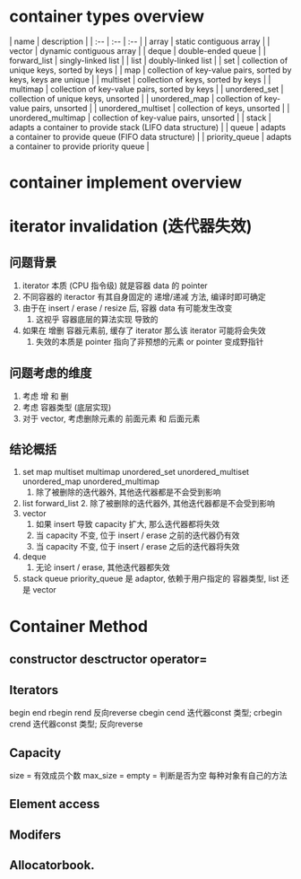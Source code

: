 # container types overview
| name | description |
| :-- | :-- | :-- |
| array | static contiguous array |
| vector | dynamic contiguous array |
| deque | double-ended queue |
| forward_list | singly-linked list |
| list | doubly-linked list |
| set | collection of unique keys, sorted by keys |
| map | collection of key-value pairs, sorted by keys, keys are unique |
| multiset | collection of keys, sorted by keys |
| multimap | collection of key-value pairs, sorted by keys |
| unordered_set | collection of unique keys, unsorted |
| unordered_map | collection of key-value pairs, unsorted |
| unordered_multiset | collection of keys, unsorted |
| unordered_multimap | collection of key-value pairs, unsorted |
| stack | adapts a container to provide stack (LIFO data structure) |
| queue | adapts a container to provide queue (FIFO data structure) |
| priority_queue | adapts a container to provide priority queue |

# container implement overview

# iterator invalidation (迭代器失效)
## 问题背景
1. iterator 本质 (CPU 指令级) 就是容器 data 的 pointer
2. 不同容器的 iteractor 有其自身固定的 递增/递减 方法, 编译时即可确定
3. 由于在 insert / erase / resize 后, 容器 data 有可能发生改变
    1. 这视乎 容器底层的算法实现 导致的
4. 如果在 增删 容器元素前, 缓存了 iterator 那么该 iterator 可能将会失效
    1. 失效的本质是 pointer 指向了非预想的元素 or pointer 变成野指针

## 问题考虑的维度
1. 考虑 增 和 删
2. 考虑 容器类型 (底层实现)
3. 对于 vector, 考虑删除元素的 前面元素 和 后面元素

## 结论概括
1. set map multiset multimap unordered_set unordered_multiset unordered_map unordered_multimap
    1. 除了被删除的迭代器外, 其他迭代器都是不会受到影响
2. list forward_list
    2. 除了被删除的迭代器外, 其他迭代器都是不会受到影响
3. vector
    1. 如果 insert 导致 capacity 扩大, 那么迭代器都将失效
    2. 当 capacity 不变, 位于 insert / erase 之前的迭代器仍有效
    3. 当 capacity 不变, 位于 insert / erase 之后的迭代器将失效
4. deque
    1. 无论 insert / erase, 其他迭代器都失效
5. stack queue priority_queue 是 adaptor, 依赖于用户指定的 容器类型, list 还是 vector

# Container Method
## constructor desctructor operator=
## Iterators
  begin   end 
 rbegin  rend 反向reverse
 cbegin  cend 迭代器const 类型; 
crbegin crend 迭代器const 类型; 反向reverse
## Capacity
  size          = 有效成员个数
  max_size      = 
  empty         = 判断是否为空
  每种对象有自己的方法
## Element access
## Modifers
## Allocatorbook.